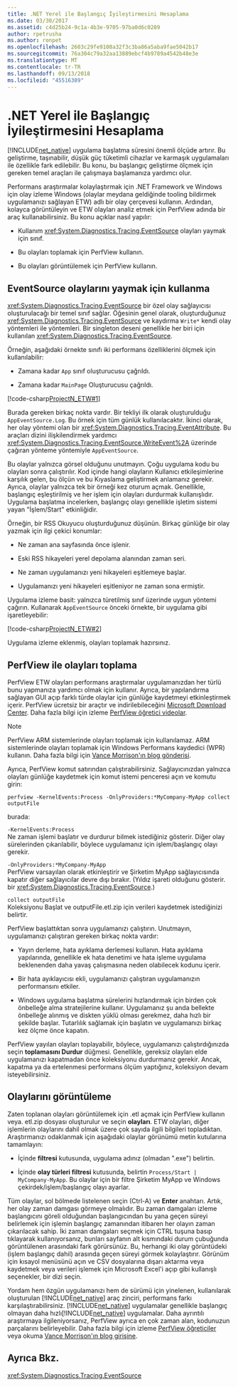 ```yaml
---
title: .NET Yerel ile Başlangıç İyileştirmesini Hesaplama
ms.date: 03/30/2017
ms.assetid: c4d25b24-9c1a-4b3e-9705-97ba0d6c0289
author: rpetrusha
ms.author: ronpet
ms.openlocfilehash: 2603c29fe9108a32f3c3ba86a5aba9fae5042b17
ms.sourcegitcommit: 76a304c79a32aa13889ebcf4b9789a4542b48e3e
ms.translationtype: MT
ms.contentlocale: tr-TR
ms.lasthandoff: 09/13/2018
ms.locfileid: "45516389"
---
```

# <a name="measuring-startup-improvement-with-net-native"></a>.NET Yerel ile Başlangıç İyileştirmesini Hesaplama
[!INCLUDE[net_native](../../../includes/net-native-md.md)] uygulama başlatma süresini önemli ölçüde artırır. Bu geliştirme, taşınabilir, düşük güç tüketimli cihazlar ve karmaşık uygulamaları ile özellikle fark edilebilir. Bu konu, bu başlangıç geliştirme ölçmek için gereken temel araçları ile çalışmaya başlamanıza yardımcı olur.  
  
 Performans araştırmalar kolaylaştırmak için .NET Framework ve Windows için olay izleme Windows (olaylar meydana geldiğinde tooling bildirmek uygulamanızı sağlayan ETW) adlı bir olay çerçevesi kullanın. Ardından, kolayca görüntüleyin ve ETW olayları analiz etmek için PerfView adında bir araç kullanabilirsiniz. Bu konu açıklar nasıl yapılır:  
  
-   Kullanım <xref:System.Diagnostics.Tracing.EventSource> olayları yaymak için sınıf.  
  
-   Bu olayları toplamak için PerfView kullanın.  
  
-   Bu olayları görüntülemek için PerfView kullanın.  
  
## <a name="using-eventsource-to-emit-events"></a>EventSource olaylarını yaymak için kullanma  
 <xref:System.Diagnostics.Tracing.EventSource> bir özel olay sağlayıcısı oluşturulacağı bir temel sınıf sağlar. Öğesinin genel olarak, oluşturduğunuz <xref:System.Diagnostics.Tracing.EventSource> ve kaydırma `Write*` kendi olay yöntemleri ile yöntemleri. Bir singleton deseni genellikle her biri için kullanılan <xref:System.Diagnostics.Tracing.EventSource>.  
  
 Örneğin, aşağıdaki örnekte sınıfı iki performans özelliklerini ölçmek için kullanılabilir:  
  
-   Zamana kadar `App` sınıf oluşturucusu çağrıldı.  
  
-   Zamana kadar `MainPage` Oluşturucusu çağrıldı.  
  
 [!code-csharp[ProjectN_ETW#1](../../../samples/snippets/csharp/VS_Snippets_CLR/projectn_etw/cs/etw1.cs#1)]  
  
 Burada gereken birkaç nokta vardır. Bir tekliyi ilk olarak oluşturulduğu `AppEventSource.Log`. Bu örnek için tüm günlük kullanılacaktır. İkinci olarak, her olay yöntemi olan bir <xref:System.Diagnostics.Tracing.EventAttribute>. Bu araçları dizini ilişkilendirmek yardımcı <xref:System.Diagnostics.Tracing.EventSource.WriteEvent%2A> üzerinde çağıran yönteme yöntemiyle `AppEventSource`.  
  
 Bu olaylar yalnızca görsel olduğunu unutmayın. Çoğu uygulama kodu bu olayları sonra çalıştırılır. Kod içinde hangi olayların Kullanıcı etkileşimlerine karşılık gelen, bu ölçün ve bu Kıyaslama geliştirmek anlamanız gerekir. Ayrıca, olaylar yalnızca tek bir örneği kez oturum açmak. Genellikle, başlangıç eşleştirilmiş ve her işlem için olayları durdurmak kullanışlıdır. Uygulama başlatma incelerken, başlangıç olayı genellikle işletim sistemi yayan "İşlem/Start" etkinliğidir.  
  
 Örneğin, bir RSS Okuyucu oluşturduğunuz düşünün. Birkaç günlüğe bir olay yazmak için ilgi çekici konumlar:  
  
-   Ne zaman ana sayfasında önce işlenir.  
  
-   Eski RSS hikayeleri yerel depolama alanından zaman seri.  
  
-   Ne zaman uygulamanızı yeni hikayeleri eşitlemeye başlar.  
  
-   Uygulamanızı yeni hikayeleri eşitleniyor ne zaman sona ermiştir.  
  
 Uygulama izleme basit: yalnızca türetilmiş sınıf üzerinde uygun yöntemi çağırın. Kullanarak `AppEventSource` önceki örnekte, bir uygulama gibi işaretleyebilir:  
  
 [!code-csharp[ProjectN_ETW#2](../../../samples/snippets/csharp/VS_Snippets_CLR/projectn_etw/cs/etw2.cs#2)]  
  
 Uygulama izleme eklenmiş, olayları toplamak hazırsınız.  
  
## <a name="gathering-events-with-perfview"></a>PerfView ile olayları toplama  
 PerfView ETW olayları performans araştırmalar uygulamanızdan her türlü bunu yapmanıza yardımcı olmak için kullanır. Ayrıca, bir yapılandırma sağlayan GUI açıp farklı türde olaylar için günlüğe kaydetmeyi etkinleştirmek içerir. PerfView ücretsiz bir araçtır ve indirilebileceğini [Microsoft Download Center](https://www.microsoft.com/download/details.aspx?id=28567). Daha fazla bilgi için izleme [PerfView öğretici videolar](http://channel9.msdn.com/Series/PerfView-Tutorial).  
  
> [!NOTE]
>  PerfView ARM sistemlerinde olayları toplamak için kullanılamaz. ARM sistemlerinde olayları toplamak için Windows Performans kaydedici (WPR) kullanın. Daha fazla bilgi için [Vance Morrison'ın blog gönderisi](https://blogs.msdn.com/b/vancem/archive/2012/12/19/collecting-etw-perfview-data-on-an-windows-rt-winrt-arm-surface-device.aspx).  
  
 Ayrıca, PerfView komut satırından çalıştırabilirsiniz. Sağlayıcınızdan yalnızca olayları günlüğe kaydetmek için komut istemi penceresi açın ve komutu girin:  
  
```  
perfview -KernelEvents:Process -OnlyProviders:*MyCompany-MyApp collect outputFile   
```  
  
 burada:  
  
 `-KernelEvents:Process`  
 Ne zaman işlemi başlatır ve durdurur bilmek istediğiniz gösterir. Diğer olay sürelerinden çıkarılabilir, böylece uygulamanız için işlem/başlangıç olayı gerekir.  
  
 `-OnlyProviders:*MyCompany-MyApp`  
 PerfView varsayılan olarak etkinleştirir ve Şirketim MyApp sağlayıcısında kapatır diğer sağlayıcılar devre dışı bırakır.  (Yıldız işareti olduğunu gösterir. bir <xref:System.Diagnostics.Tracing.EventSource>.)  
  
 `collect outputFile`  
 Koleksiyonu Başlat ve outputFile.etl.zip için verileri kaydetmek istediğinizi belirtir.  
  
 PerfView başlattıktan sonra uygulamanızı çalıştırın. Unutmayın, uygulamanızı çalıştıran gereken birkaç nokta vardır:  
  
-   Yayın derleme, hata ayıklama derlemesi kullanın. Hata ayıklama yapılarında, genellikle ek hata denetimi ve hata işleme uygulama beklenenden daha yavaş çalışmasına neden olabilecek kodunu içerir.  
  
-   Bir hata ayıklayıcısı ekli, uygulamanızı çalıştıran uygulamanızın performansını etkiler.  
  
-   Windows uygulama başlatma sürelerini hızlandırmak için birden çok önbelleğe alma stratejilerine kullanır. Uygulamanız şu anda bellekte önbelleğe alınmış ve diskten yüklü olması gerekmez, daha hızlı bir şekilde başlar. Tutarlılık sağlamak için başlatın ve uygulamanızı birkaç kez ölçme önce kapatın.  
  
 PerfView yayılan olayları toplayabilir, böylece, uygulamanızı çalıştırdığınızda seçin **toplamasını Durdur** düğmesi. Genellikle, gereksiz olayları elde uygulamanızı kapatmadan önce koleksiyonu durdurmanız gerekir. Ancak, kapatma ya da ertelenmesi performans ölçüm yaptığınız, koleksiyon devam isteyebilirsiniz.  
  
## <a name="displaying-the-events"></a>Olaylarını görüntüleme  
 Zaten toplanan olayları görüntülemek için .etl açmak için PerfView kullanın veya. etl.zip dosyası oluşturulur ve seçin **olayları**. ETW olayları, diğer işlemlerin olaylarını dahil olmak üzere çok sayıda ilgili bilgileri topladıktan. Araştırmanızı odaklanmak için aşağıdaki olaylar görünümü metin kutularına tamamlayın:  
  
-   İçinde **filtresi** kutusunda, uygulama adınız (olmadan ".exe") belirtin.  
  
-   İçinde **olay türleri filtresi** kutusunda, belirtin `Process/Start | MyCompany-MyApp`. Bu olaylar için bir filtre Şirketim MyApp ve Windows çekirdek/işlem/başlangıç olayı ayarlar.  
  
 Tüm olaylar, sol bölmede listelenen seçin (Ctrl-A) ve **Enter** anahtarı. Artık, her olay zaman damgası görmeye olmalıdır. Bu zaman damgaları izleme başlangıcını göreli olduğundan başlangıcından bu yana geçen süreyi belirlemek için işlemin başlangıç zamanından itibaren her olayın zaman çıkarılacak sahip. İki zaman damgaları seçmek için CTRL tuşuna basıp tıklayarak kullanıyorsanız, bunları sayfanın alt kısmındaki durum çubuğunda görüntülenen arasındaki fark görürsünüz. Bu, herhangi iki olay görüntüdeki (işlem başlangıç dahil) arasında geçen süreyi görmek kolaylaştırır. Görünüm için kısayol menüsünü açın ve CSV dosyalarına dışarı aktarma veya kaydetmek veya verileri işlemek için Microsoft Excel'i açıp gibi kullanışlı seçenekler, bir dizi seçin.  
  
 Yordam hem özgün uygulamanızı hem de sürümü için yinelenen, kullanılarak oluşturulan [!INCLUDE[net_native](../../../includes/net-native-md.md)] araç zinciri, performans farkı karşılaştırabilirsiniz.   [!INCLUDE[net_native](../../../includes/net-native-md.md)] uygulamalar genellikle başlangıç olmayan daha hızlı[!INCLUDE[net_native](../../../includes/net-native-md.md)] uygulamalar. Daha ayrıntılı araştırmaya ilgileniyorsanız, PerfView ayrıca en çok zaman alan, kodunuzun parçalarını belirleyebilir. Daha fazla bilgi için izleme [PerfView öğreticiler](http://channel9.msdn.com/Series/PerfView-Tutorial) veya okuma [Vance Morrison'ın blog girişine](https://blogs.msdn.com/b/vancem/archive/2011/12/28/publication-of-the-perfview-performance-analysis-tool.aspx).  
  
## <a name="see-also"></a>Ayrıca Bkz.  
 <xref:System.Diagnostics.Tracing.EventSource>
